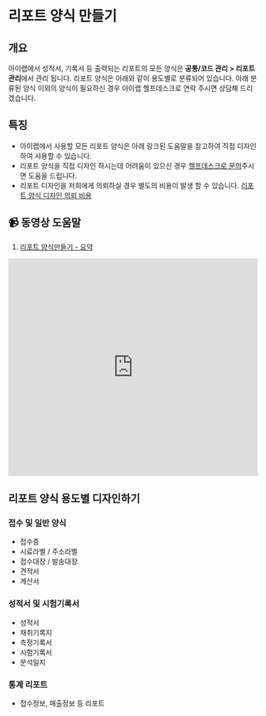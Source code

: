 # 리포트 양식 만들기

## 개요

아이랩에서 성적서, 기록서 등 출력되는 리포트의 모든 양식은 **공통/코드 관리 > 리포트 관리**에서 관리 됩니다.
리포트 양식은 아래와 같이 용도별로 분류되어 있습니다. 아래 분류된 양식 이외의 양식이 필요하신 경우 아이랩 헬프데스크로 연락 주시면 상담해 드리겠습니다.

## 특징

- 아이랩에서 사용할 모든 리포트 양식은 아래 링크된 도움말을 참고하여 직접 디자인하여 사용할 수 있습니다.
- 리포트 양식을 직접 디자인 하시는데 어려움이 있으신 경우 [헬프데스크로 문의](010도움말/새서비스요청.md)주시면 도움을 드립니다.
- 리포트 디자인을 저희에게 의뢰하실 경우 별도의 비용이 발생 할 수 있습니다. [리포트 양식 디자인 의뢰 비용](/리포트양식만들기/의뢰비용.md)

## :video_camera: 동영상 도움말

1. [리포트 양식만들기 - 요약](https://youtu.be/enbzznh3XYU)

<iframe width="100%" height="440" src="https://www.youtube.com/embed/enbzznh3XYU" frameborder="0" gesture="media" allowfullscreen></iframe>

## 리포트 양식 용도별 디자인하기

### 접수 및 일반 양식
- 접수증
- 시료라벨 / 주소라벨
- 접수대장 / 발송대장
- 견적서
- 계산서

### 성적서 및 시험기록서
- 성적서
- 채취기록지
- 측정기록서
- 시험기록서
- 분석일지

### 통계 리포트
- 접수정보, 매출정보 등 리포트

